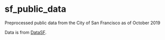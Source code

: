 # sf_public_data
Preprocessed public data from the City of San Francisco as of October 2019

Data is from [DataSF](https://datasf.org/opendata/).
